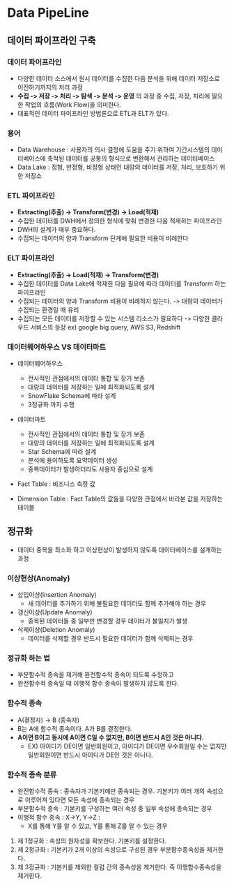 # Data PipeLine

## 데이터 파이프라인 구축

### 데이터 파이프라인
- 다양한 데이터 소스에서 원시 데이터를 수집한 다음 분석을 위해 데이터 저장소로 이전하기까지의 처리 과정
- **수집 -> 저장 -> 처리 -> 탐색 -> 분석 -> 운영**
  의 과정 중 수집, 저장, 처리에 필요한 작업의 흐름(Work Flow)을 의미한다.
- 대표적인 데이터 파이프라인 방법론으로 ETL과 ELT가 있다.

### 용어
- Data Warehouse : 사용자의 의사 결정에 도움을 주기 위하여 기간시스템의 데이터베이스에 축적된 데이터를 공통의 형식으로 변환해서 관리하는 데이터베이스
- Data Lake : 정형, 반정형, 비정형 상태인 대량의 데이터를 저장, 처리, 보호하기 위한 저장소

### ETL 파이프라인
- **Extracting(추출) -> Transform(변경) -> Load(적재)**
- 수집한 데이터를 DWH에서 정의한 형식에 맞춰 변경한 다음 적재하는 파이프라인
- DWH의 설계가 매우 중요하다.
- 수집되는 데이터의 양과 Transform 단계에 필요한 비용이 비례한다

### ELT 파이프라인
- **Extracting(추출) -> Load(적재) -> Transform(변경)**
- 수집한 데이터를 Data Lake에 적재한 다음 필요에 따라 데이터를 Transform 하는 파이프라인
- 수집되는 데이터의 양과 Transform 비용이 비례하지 않는다. -> 대량의 데이터가 수집되는 환경일 때 유리
- 수집되는 모든 데이터를 저장할 수 있는 시스템 리소스가 필요하다 -> 다양한 클라우드 서비스의 등장 ex) google big query, AWS S3, Redshift

### 데이터웨어하우스 VS 데이터마트
- 데이터웨어하우스
    - 전사적인 관점에서의 데이터 통합 및 장기 보존
    - 대량의 데이터를 저장하는 일에 최적화되도록 설계
    - SnowFlake Schema에 따라 설계
    - 3정규화 까지 수행
- 데이터마트
    - 전사적인 관점에서의 데이터 통합 및 장기 보존
    - 대량의 데이터를 저장하는 일에 최적화되도록 설계
    - Star Schema에 따라 설계
    - 분석에 용이하도록 요약데이터 생성
    - 중복데이터가 발생하더라도 사용자 중심으로 설계


- Fact Table : 비즈니스 측정 값
- Dimension Table : Fact Table의 값들을 다양한 관점에서 바라본 값을 저장하는 테이블

## 정규화
- 데이터 중복을 최소화 하고 이상현상이 발생하지 않도록 데이터베이스를 설계하는 과정

### 이상현상(Anomaly)
- 삽입이상(Insertion Anomaly)
    - 새 데이터를 추가하기 위해 불필요한 데이터도 함께 추가해야 하는 경우
- 갱신이상(Update Anomaly)
    - 중복된 데이터들 중 일부만 변경할 경우 데이터가 불일치가 발생
- 삭제이상(Deletion Anomaly)
    - 데이터를 삭제할 경우 반드시 필요한 데이터가 함께 삭제되는 경우

### 정규화 하는 법
- 부분함수적 종속을 제거해 완전함수적 종속이 되도록 수정하고
- 완전함수적 종속일 때 이행적 함수 종속이 발생하지 않도록 한다.

### 함수적 종속
- A(결정자) -> B (종속자)
- B는 A에 함수적 종속이다. A가 B를 결정한다.
- **A이면 B이고 동시에 A이면 C일 수 없지만, B이면 반드시 A인 것은 아니다.**
    - EX) 아이디가 DE이면 일반회원이고, 아이디가 DE이면 우수회원일 수는 없지만 일반회원이면 반드시 아이디가 DE인 것은 아니다.

### 함수적 종속 분류
- 완전함수적 종속 : 종속자가 기본키에만 종속되는 경우. 기본키가 여러 개의 속성으로 이루어져 있다면 모든 속성에 종속되는 경우
- 부분함수적 종속 : 기본키를 구성하는 여러 속성 중 일부 속성에 종속되는 경우
- 이행적 함수 종속 : X→Y, Y→Z : 
    - X를 통해 Y를 알 수 있고, Y를 통해 Z를 알 수 있는 경우

1. 제 1정규화 : 속성의 원자성을 확보한다. 기본키를 설정한다.
2. 제 2정규화 : 기본키가 2개 이상의 속성으로 구성된 경우 부분함수종속성을 제거한다.
3. 제 3정규화 : 기본키를 제외한 컬럼 간의 종속성을 제거한다. 즉 이행함수종속성을 제거한다.